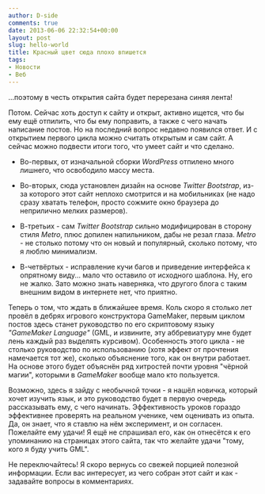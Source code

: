 ```yaml
---
author: D-side
comments: true
date: 2013-06-06 22:32:54+00:00
layout: post
slug: hello-world
title: Красный цвет сюда плохо впишется
tags:
- Новости
- Веб
---
```


...поэтому в честь открытия сайта будет перерезана синяя лента!

Потом. Сейчас хоть доступ к сайту и открыт, активно ищется, что бы ему ещё отпилить, что бы ему поправить, а также с чего начать написание постов. Но на последний вопрос недавно появился ответ. И с открытием первого цикла можно считать открытым и сам сайт. А сейчас можно подвести итоги того, что умеет сайт и что сделано.
	
  * Во-первых, от изначальной сборки _WordPress_ отпилено много лишнего, что освободило массу места.
	
  * Во-вторых, сюда установлен дизайн на основе _Twitter Bootstrap_, из-за которого этот сайт неплохо смотрится и на мобильниках (не надо сразу хватать телефон, просто сожмите окно браузера до неприлично мелких размеров).
	
  * В-третьих - сам _Twitter Bootstrap_ сильно модифицирован в сторону стиля _Metro_, плюс допилен напильником, дабы не резал глаза. _Metro_ - не столько потому что он новый и популярный, сколько потому, что я люблю минимализм.
	
  * В-четвёртых - исправление кучи багов и приведение интерфейса к опрятному виду... мало что оставило от исходного шаблона. Ну, его не жалко. Зато можно знать наверняка, что другого блога с таким внешним видом в интернете нет, что приятно.

Теперь о том, что ждать в ближайшее время. Коль скоро я столько лет провёл в дебрях игрового конструктора GameMaker, первым циклом постов здесь станет руководство по его скриптовому языку _"GameMaker Language"_ (GML, и извините, эту аббревиатуру мне будет лень каждый раз выделять курсивом). Особенность этого цикла - не столько руководство по использованию (хотя эффект от прочтения намечается тот же), сколько объяснение того, как он внутри работает. На основе этого будет объяснён ряд хитростей почти уровня "чёрной магии", которыми в _GameMaker_ вообще мало кто пользуется.

Возможно, здесь я зайду с необычной точки - я нашёл новичка, который хочет изучить язык, и это руководство будет в первую очередь рассказывать ему, с чего начинать. Эффективность уроков гораздо эффективнее проверять на реальном ученике, чем оценивать из опыта. Да, он знает, что я ставлю на нём эксперимент, и он согласен. Пожелайте ему удачи! Я ещё не спрашивал его, как он отнесётся к его упоминанию на страницах этого сайта, так что желайте удачи "тому, кого я буду учить GML".

Не переключайтесь! Я скоро вернусь со свежей порцией полезной информации. Если вас интересует, из чего собран этот сайт и как - задавайте вопросы в комментариях.
